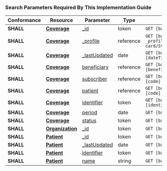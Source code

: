 <h3>Search Parameters Required By This Implementation Guide</h3>
<table class="grid">
<thead>
			<tr>
				<th>Conformance</th>
                <th>Resource</th>
				<th>Parameter</th>
				<th>Type</th>
				<th>Example</th>
			</tr>
</thead>
<tbody>
<tr>
				<td>
					<strong>SHALL</strong>
				</td>
                <td>
					<strong><a href="http://hl7.org/fhir/R4/coverage.html">Coverage</a></strong>
				</td>
				<td>
					<a href="http://hl7.org/fhir/R4/search.html#id">_id</a>
				</td>
				<td>token</td>
				<td>
					<code class="highlighter-rouge">GET [base]/Coverage?_id=[id]</code>
				</td>
			</tr>
			<tr>
								<td>
					<strong>SHALL</strong>
				</td>
                <td>
					<strong><a href="http://hl7.org/fhir/R4/coverage.html">Coverage</a></strong>
				</td>
				<td>
					<a href="http://hl7.org/fhir/R4/search.html#profile">_profile</a>
				</td>
				<td>reference</td>
				<td>
					<code class="highlighter-rouge">GET [base]/Coverage?_profile=http://hl7.org/fhir/us/insurance-card/StructureDefinition/C4DIC-Coverage</code>
				</td>
			</tr>
			<tr>
				<td>
					<strong>SHALL</strong>
				</td>
                <td>
					<strong><a href="http://hl7.org/fhir/R4/coverage.html">Coverage</a></strong>
				</td>
				<td>
					<a href="http://hl7.org/fhir/R4/search.html#lastUpdated">_lastUpdated</a>
				</td>
				<td>date</td>
				<td>
					<code class="highlighter-rouge">GET [base]/Coverage?_lastUpdated=[dateTime]</code>
				</td>
			</tr>
			<tr>
				<td>
					<strong>SHALL</strong>
				</td>
                <td>
					<strong><a href="http://hl7.org/fhir/R4/coverage.html">Coverage</a></strong>
				</td>
				<td>
					<a href="http://hl7.org/fhir/R4/coverage.html#search">beneficiary</a>
				</td>
				<td>reference</td>
				<td>
					<code class="highlighter-rouge">GET [base]/Coverage?beneficiary=[beneficiary]</code>
				</td>
			</tr>
			<tr>
				<td>
					<strong>SHALL</strong>
				</td>
                <td>
					<strong><a href="http://hl7.org/fhir/R4/coverage.html">Coverage</a></strong>
				</td>
				<td>
					<a href="http://hl7.org/fhir/R4/coverage.html#search">subscriber</a>
				</td>
				<td>reference</td>
				<td>
					<code class="highlighter-rouge">GET [base]/Coverage?subscriber=[system]|[code]</code>
				</td>
			</tr>
			<tr>
				<td>
					<strong>SHALL</strong>
				</td>
                <td>
					<strong><a href="http://hl7.org/fhir/R4/coverage.html">Coverage</a></strong>
				</td>
				<td>
					<a href="http://hl7.org/fhir/R4/coverage.html#search">patient</a>
				</td>
				<td>reference</td>
				<td>
					<code class="highlighter-rouge">GET [base]/Coverage?patient=[system]|[code]</code>
				</td>
			</tr>
			<tr>
				<td>
					<strong>SHALL</strong>
				</td>
                <td>
					<strong><a href="http://hl7.org/fhir/R4/coverage.html">Coverage</a></strong>
				</td>
				<td>
					<a href="http://hl7.org/fhir/R4/coverage.html#search">identifier</a>
				</td>
				<td>token</td>
				<td>
					<code class="highlighter-rouge">GET [base]/Coverage?identifier=[identifier]</code>
				</td>
			</tr>
	<tr>
				<td>
					<strong>SHALL</strong>
				</td>
                <td>
					<strong><a href="http://hl7.org/fhir/R4/coverage.html">Coverage</a></strong>
				</td>
				<td>
					<a href="http://hl7.org/fhir/R4/coverage.html#search">period</a>
				</td>
				<td>date</td>
				<td>
					<code class="highlighter-rouge">GET [base]/Coverage?period=[date]</code>
				</td>
			</tr>
	<tr>
				<td>
					<strong>SHALL</strong>
				</td>
                <td>
					<strong><a href="http://hl7.org/fhir/R4/coverage.html">Coverage</a></strong>
				</td>
				<td>
					<a href="http://hl7.org/fhir/R4/coverage.html#search">status</a>
				</td>
				<td>token</td>
				<td>
					<code class="highlighter-rouge">GET [base]/Coverage?status=[status]</code>
				</td>
			</tr>
            <tr>
				<td>
					<strong>SHALL</strong>
				</td>
                <td>
					<strong><a href="http://hl7.org/fhir/R4/organization.html">Organization</a></strong>
				</td>
				<td>
					<a href="http://hl7.org/fhir/R4/search.html#id">_id</a>
				</td>
				<td>token</td>
				<td>
					<code class="highlighter-rouge">GET [base]/Organization?_id=[id]</code>
				</td>
			</tr>
            <tr>
				<td>
					<strong>SHALL</strong>
				</td>
                <td>
					<strong><a href="http://hl7.org/fhir/R4/patient.html">Patient</a></strong>
				</td>
				<td>
					<a href="http://hl7.org/fhir/R4/search.html#id">_id</a>
				</td>
				<td>token</td>
				<td>
					<code class="highlighter-rouge">GET [base]/Patient?_id=[id]</code>
				</td>
			</tr>
			<tr>
				<td>
					<strong>SHALL</strong>
				</td>
                <td>
					<strong><a href="http://hl7.org/fhir/R4/patient.html">Patient</a></strong>
				</td>
				<td>
					<a href="http://hl7.org/fhir/R4/search.html#lastUpdated">_lastUpdated</a>
				</td>
				<td>date</td>
				<td>
					<code class="highlighter-rouge">GET [base]/Patient?_lastUpdated=[dateTime]</code>
				</td>
			</tr>
			<tr>
				<td>
					<strong>SHALL</strong>
				</td>
                <td>
					<strong><a href="http://hl7.org/fhir/R4/patient.html">Patient</a></strong>
				</td>
				<td>
					<a href="http://hl7.org/fhir/R4/patient.html#search">identifier</a>
				</td>
				<td>token</td>
				<td>
					<code class="highlighter-rouge">GET [base]/Patient?identifier=[type]/[id]</code>
				</td>
			</tr>
			<tr>
				<td>
					<strong>SHALL</strong>
				</td>
                <td>
					<strong><a href="http://hl7.org/fhir/R4/patient.html">Patient</a></strong>
				</td>
				<td>
					<a href="http://hl7.org/fhir/R4/patient.html#search">name</a>
				</td>
				<td>string</td>
				<td>
					<code class="highlighter-rouge">GET [base]/Patient?name=[type]/[id]</code>
				</td>
			</tr>


</tbody>
</table>
